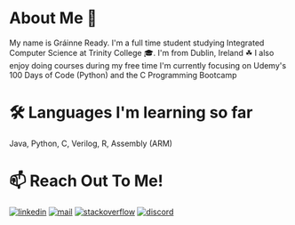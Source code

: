 # About Me 👋
My name is Gráinne Ready.
I'm a full time student studying Integrated Computer Science at Trinity College 🎓.
I'm from Dublin, Ireland ☘
I also enjoy doing courses during my free time
I'm currently focusing on Udemy's 100 Days of Code (Python) and the C Programming Bootcamp
# 🛠 Languages I'm learning so far
Java, Python, C, Verilog, R, Assembly (ARM)
# 📫 Reach Out To Me!
[![linkedin](https://socialize-md.vercel.app/api/badge/linkedin)](https://www.linkedin.com/in/gr%C3%A1inne-ready-b318bb240/)
[![mail](https://socialize-md.vercel.app/api/badge/mail)](mailto:readyg@tcd.ie)
[![stackoverflow](https://socialize-md.vercel.app/api/badge/stackoverflow)](https://stackoverflow.com/users/19486890/grainne-ready)
[![discord](https://socialize-md.vercel.app/api/badge/discord)](https://stackoverflow.com/users/19486890/grainne-ready)
<!---
GrainneReady/GrainneReady is a ✨ special ✨ repository because its `README.md` (this file) appears on your GitHub profile.
You can click the Preview link to take a look at your changes.
--->
